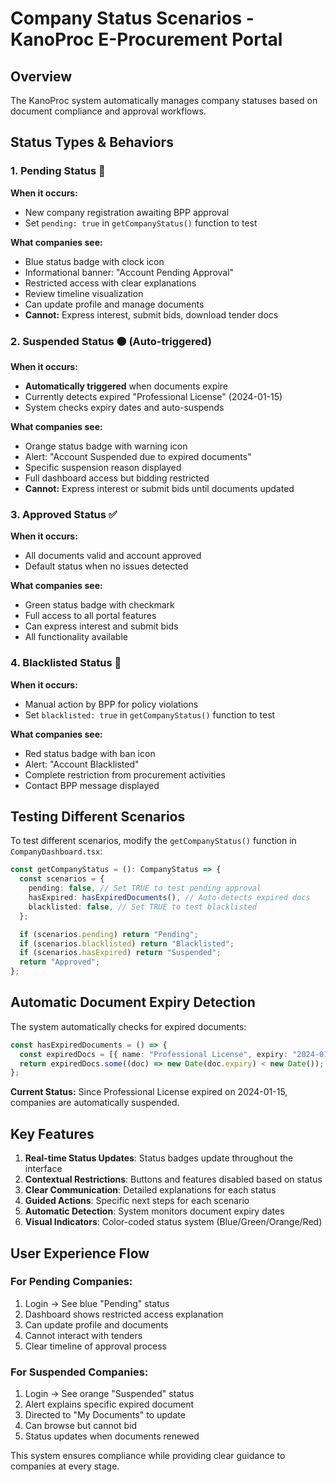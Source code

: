 # Company Status Scenarios - KanoProc E-Procurement Portal

## Overview

The KanoProc system automatically manages company statuses based on document compliance and approval workflows.

## Status Types & Behaviors

### 1. **Pending Status** 🔵

**When it occurs:**

- New company registration awaiting BPP approval
- Set `pending: true` in `getCompanyStatus()` function to test

**What companies see:**

- Blue status badge with clock icon
- Informational banner: "Account Pending Approval"
- Restricted access with clear explanations
- Review timeline visualization
- Can update profile and manage documents
- **Cannot:** Express interest, submit bids, download tender docs

### 2. **Suspended Status** 🟠 (Auto-triggered)

**When it occurs:**

- **Automatically triggered** when documents expire
- Currently detects expired "Professional License" (2024-01-15)
- System checks expiry dates and auto-suspends

**What companies see:**

- Orange status badge with warning icon
- Alert: "Account Suspended due to expired documents"
- Specific suspension reason displayed
- Full dashboard access but bidding restricted
- **Cannot:** Express interest or submit bids until documents updated

### 3. **Approved Status** ✅

**When it occurs:**

- All documents valid and account approved
- Default status when no issues detected

**What companies see:**

- Green status badge with checkmark
- Full access to all portal features
- Can express interest and submit bids
- All functionality available

### 4. **Blacklisted Status** 🔴

**When it occurs:**

- Manual action by BPP for policy violations
- Set `blacklisted: true` in `getCompanyStatus()` function to test

**What companies see:**

- Red status badge with ban icon
- Alert: "Account Blacklisted"
- Complete restriction from procurement activities
- Contact BPP message displayed

## Testing Different Scenarios

To test different scenarios, modify the `getCompanyStatus()` function in `CompanyDashboard.tsx`:

```typescript
const getCompanyStatus = (): CompanyStatus => {
  const scenarios = {
    pending: false, // Set TRUE to test pending approval
    hasExpired: hasExpiredDocuments(), // Auto-detects expired docs
    blacklisted: false, // Set TRUE to test blacklisted
  };

  if (scenarios.pending) return "Pending";
  if (scenarios.blacklisted) return "Blacklisted";
  if (scenarios.hasExpired) return "Suspended";
  return "Approved";
};
```

## Automatic Document Expiry Detection

The system automatically checks for expired documents:

```typescript
const hasExpiredDocuments = () => {
  const expiredDocs = [{ name: "Professional License", expiry: "2024-01-15" }];
  return expiredDocs.some((doc) => new Date(doc.expiry) < new Date());
};
```

**Current Status:** Since Professional License expired on 2024-01-15, companies are automatically suspended.

## Key Features

1. **Real-time Status Updates**: Status badges update throughout the interface
2. **Contextual Restrictions**: Buttons and features disabled based on status
3. **Clear Communication**: Detailed explanations for each status
4. **Guided Actions**: Specific next steps for each scenario
5. **Automatic Detection**: System monitors document expiry dates
6. **Visual Indicators**: Color-coded status system (Blue/Green/Orange/Red)

## User Experience Flow

### For Pending Companies:

1. Login → See blue "Pending" status
2. Dashboard shows restricted access explanation
3. Can update profile and documents
4. Cannot interact with tenders
5. Clear timeline of approval process

### For Suspended Companies:

1. Login → See orange "Suspended" status
2. Alert explains specific expired document
3. Directed to "My Documents" to update
4. Can browse but cannot bid
5. Status updates when documents renewed

This system ensures compliance while providing clear guidance to companies at every stage.
